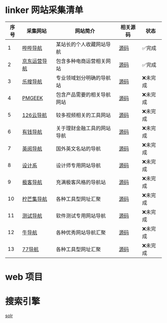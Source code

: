 # linker 网站采集清单


序号 | 采集网站 | 网站简介 | 相关源码 | 状态 
---| --- | --- | --- | ---
1 |[哔哔导航](http://web.naspro.cc/) |某站长的个人收藏网站导航|[源码](https://github.com/Programming-With-Love/linker/blob/master/Spider/src/spider01/s_1.py)|✅完成 
2 |[京东运营导航](http://miyue1980.com/) |包含多种电商运营相关网站|[源码](https://github.com/Programming-With-Love/linker/blob/master/Spider/src/spider02/s_2.py)|✅完成 
3 |[乐搜导航](https://lerso.cn/) | 专业领域划分明确的导航站|[源码](https://github.com)| ❌未完成 
4 |[PMGEEK](https://pmgeek.net/cn/index.html) | 包含产品需要的相关导航网站| [源码](https://github.com)| ❌未完成 
5 |[126云导航](https://www.126yun.cn/) | 较多视频相关的工具网站|[源码](https://github.com)| ❌未完成 
6 |[有钱导航](http://www.youqiandaohang.com/) |关于理财金融工具的网站导航| [源码](https://github.com)| ❌未完成 
7 |[英阅导航](http://enreading.ishare20.net/) | 国外英文名站的导航|[源码](https://github.com)| ❌未完成 
8 |[设计系](http://t.hiihi.cn/) | 设计师专用网站导航| [源码](https://github.com)| ❌未完成 
9 |[极客导航](https://www.open985.com/) | 充满极客风格的导航站| [源码](https://github.com)| ❌未完成
10|[柠芒集导航](https://wukandy.cn/) | 各种工具型网址汇聚| [源码](https://github.com)| ❌未完成
11|[测试导航](http://nav.qadoc.org/cn/index.html) | 软件测试专用网站导航| [源码](https://github.com)| ❌未完成
12|[牛导航](http://www.ziliao6.com/) | 各种优秀网站导航汇聚| [源码](https://github.com)| ❌未完成 
13|[77导航](https://nav.dig77.com/)| 各种工具型网址汇聚| [源码](https://github.com)| ❌未完成



# web 项目





# 搜索引擎 

[solr](https://lucene.apache.org/solr/downloads.html)